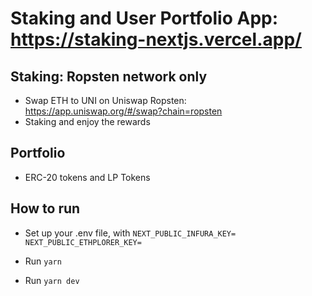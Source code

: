 # Staking and User Portfolio App: https://staking-nextjs.vercel.app/

## Staking: Ropsten network only

- Swap ETH to UNI on Uniswap Ropsten: https://app.uniswap.org/#/swap?chain=ropsten
- Staking and enjoy the rewards

## Portfolio

- ERC-20 tokens and LP Tokens

## How to run

- Set up your .env file, with
  `NEXT_PUBLIC_INFURA_KEY=`
  `NEXT_PUBLIC_ETHPLORER_KEY=`

- Run `yarn`
- Run `yarn dev`

